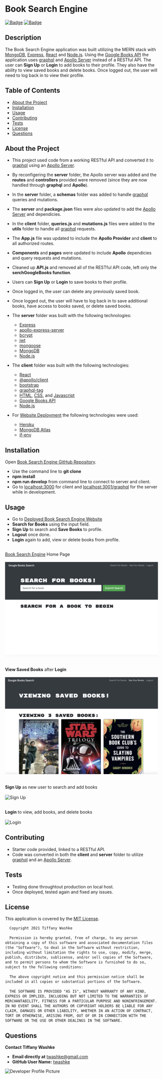# Book Search Engine

[![Badge](https://img.shields.io/badge/GitHub-twashke-blueviolet?style=flat-square&logo=appveyor)](https://github.com/twashke) [![Badge](https://img.shields.io/badge/License-MIT-blue)](https://opensource.org/licenses/MIT)

## Description

The Book Search Engine application was built utilizing the MERN stack with [MongoDB](https://www.mongodb.com/), [Express](https://www.npmjs.com/package/express), [React](https://www.npmjs.com/package/create-react-app) and [Node.js](https://nodejs.org/en/). Using the [Google Books API](https://developers.google.com/books) the application uses [graphql](https://graphql.org/) and [Apollo Server](https://www.apollographql.com/docs/) instead of a RESTful API. The user can **Sign Up** or **Login** to add books to their profile. They also have the ability to view saved books and delete books. Once logged out, the user will need to log back in to view their profile.

## Table of Contents

- [About the Project](#about-the-project)
- [Installation](#installation)
- [Usage](#usage)
- [Contributing](#contributing)
- [Tests](#tests)
- [License](#license)
- [Questions](#questions)

## About the Project

- This project used code from a working RESTful API and converted it to [graphql](https://graphql.org/) using an [Apollo Server](https://www.apollographql.com/docs/).
- By reconfigering the **server** folder, the Apollo server was added and the **routes** and **controllers** provided were removed (since they are now handled through **graphql** and **Apollo**).
- In the **server** folder, a **schemas** folder was added to handle [graphql](https://graphql.org/) queries and mutations.
- The **server** and **package.json** files were also updated to add the [Apollo Server](https://www.apollographql.com/docs/) and dependicies.
- In the **client** folder, **queries.js** and **mutations.js** files were added to the **utils** folder to handle all [graphql](https://graphql.org/) requests.
- The **App.js** file was updated to include the **Apollo Provider** and **client** to all authorized routes.
- **Components** and **pages** were updated to include **Apollo** dependicies and query requests and mutations.
- Cleaned up **API.js** and removed all of the RESTful API code, left only the **serchGoogleBooks function**.
- Users can **Sign Up** or **Login** to save books to their profile.
- Once logged in, the user can delete any previously saved book.
- Once logged out, the user will have to log back in to save additional books, have access to books saved, or delete saved books.
- The **server** folder was built with the following technologies:

  - [Express](https://www.npmjs.com/package/express)
  - [apollo-express-server](https://www.npmjs.com/package/apollo-server-express)
  - [bcrypt](https://www.npmjs.com/package/bcrypt)
  - [jwt](https://www.npmjs.com/package/jwt)
  - [mongoose](https://www.npmjs.com/package/mongoose)
  - [MongoDB](https://www.mongodb.com/)
  - [Node.js](https://nodejs.org/en/)

- The **client** folder was built with the following technologies:

  - [React](https://www.npmjs.com/package/create-react-app)
  - [@apollo/client](https://www.npmjs.com/package/apollo-client)
  - [bootstrap](https://www.npmjs.com/package/bootstrap)
  - [graphql-tag](https://www.npmjs.com/package/graphql-tag)
  - [HTML](https://www.w3schools.com/html/), [CSS](https://www.w3.org/Style/CSS/Overview.en.html), and [Javascript](https://www.javascript.com/)
  - [Google Books API](https://developers.google.com/books)
  - [Node.js](https://nodejs.org/en/)

- For [Website Deployment](https://booksearchengine0821.herokuapp.com/) the following technologies were used:
  - [Heroku](https://heroku.com/)
  - [MongoDB Atlas](https://www.mongodb.com/)
  - [if-env](https://www.npmjs.com/package/if-env)

## Installation

Open [Book Search Engine GitHub Repository](https://github.com/twashke/Book-Search-Engine).

- Use the command line to **git clone**
- **npm install**
- **npm run develop** from command line to connect to server and client.
- Go to [localhost:3000](http://localhost:3000/) for client and [localhost:3001/graphql](http://localhost:3001/graphql) for the server while in development.

## Usage

- Go to [Deployed Book Search Engine Website](https://booksearchengine0821.herokuapp.com/)
- **Search for Books** using the input field.
- **Sign Up** to search and **Save Books** to profile.
- **Logout** once done.
- **Login** again to add, view or delete books from profile.

\
[Book Search Engine](https://booksearchengine0821.herokuapp.com/) Home Page \
\
![Book Search Engine Home Page](./images/book-search-engine-home.png)

\
**View Saved Books** after **Login** \
\
![View Saved Books](./images/view-saved-books.png)

\
**Sign Up** as new user to search and add books \
\
![Sign Up](./images/signup.gif)

\
**Login** to view, add books, and delete books \
\
![Login](./images/login.gif)

## Contributing

- Starter code provided, linked to a RESTful API.
- Code was converted in both the **client** and **server** folder to utilize [graphql](https://graphql.org/) and an [Apollo Server](https://www.apollographql.com/docs/).

## Tests

- Testing done throughtout production on local host.
- Once deployed, tested again and fixed any issues.

## License

This application is covered by the [MIT License](https://opensource.org/licenses/MIT).

      Copyright 2021 Tiffany Washke

      Permission is hereby granted, free of charge, to any person obtaining a copy of this software and associated documentation files (the "Software"), to deal in the Software without restriction, including without limitation the rights to use, copy, modify, merge, publish, distribute, sublicense, and/or sell copies of the Software, and to permit persons to whom the Software is furnished to do so, subject to the following conditions:

      The above copyright notice and this permission notice shall be included in all copies or substantial portions of the Software.

      THE SOFTWARE IS PROVIDED "AS IS", WITHOUT WARRANTY OF ANY KIND, EXPRESS OR IMPLIED, INCLUDING BUT NOT LIMITED TO THE WARRANTIES OF MERCHANTABILITY, FITNESS FOR A PARTICULAR PURPOSE AND NONINFRINGEMENT. IN NO EVENT SHALL THE AUTHORS OR COPYRIGHT HOLDERS BE LIABLE FOR ANY CLAIM, DAMAGES OR OTHER LIABILITY, WHETHER IN AN ACTION OF CONTRACT, TORT OR OTHERWISE, ARISING FROM, OUT OF OR IN CONNECTION WITH THE SOFTWARE OR THE USE OR OTHER DEALINGS IN THE SOFTWARE.

## Questions

**Contact Tiffany Washke**

- **Email directly at** twashke@gmail.com
- **GitHub User Name:** [twashke](https://github.com/twashke)

![Developer Profile Picture](https://avatars.githubusercontent.com/u/79234530?v=4)
